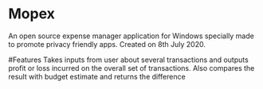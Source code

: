 # Mopex
An open source expense manager application for Windows specially made to promote privacy friendly apps. Created on 8th July 2020.

#Features
Takes inputs from user about several transactions and outputs profit or loss incurred on the overall set of transactions.
Also compares the result with budget estimate and returns the difference
